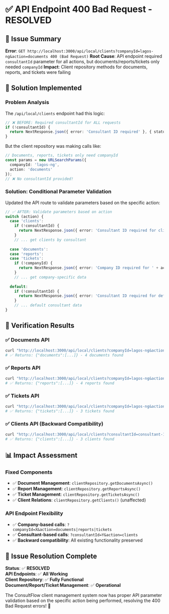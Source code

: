# ✅ API Endpoint 400 Bad Request - RESOLVED

## 🎯 Issue Summary
**Error**: `GET http://localhost:3000/api/local/clients?companyId=lagos-ng&action=documents 400 (Bad Request)`
**Root Cause**: API endpoint required `consultantId` parameter for all actions, but documents/reports/tickets only needed `companyId`
**Impact**: Client repository methods for documents, reports, and tickets were failing

## 🔧 Solution Implemented

### **Problem Analysis**
The `/api/local/clients` endpoint had this logic:
```typescript
// ❌ BEFORE: Required consultantId for ALL requests
if (!consultantId) {
  return NextResponse.json({ error: 'Consultant ID required' }, { status: 400 });
}
```

But the client repository was making calls like:
```typescript
// Documents, reports, tickets only need companyId
const params = new URLSearchParams({ 
  companyId: 'lagos-ng', 
  action: 'documents' 
});
// ❌ No consultantId provided!
```

### **Solution: Conditional Parameter Validation**
Updated the API route to validate parameters based on the specific action:

```typescript
// ✅ AFTER: Validate parameters based on action
switch (action) {
  case 'clients':
    if (!consultantId) {
      return NextResponse.json({ error: 'Consultant ID required for clients action' }, { status: 400 });
    }
    // ... get clients by consultant
    
  case 'documents':
  case 'reports':
  case 'tickets':
    if (!companyId) {
      return NextResponse.json({ error: 'Company ID required for ' + action }, { status: 400 });
    }
    // ... get company-specific data
    
  default:
    if (!consultantId) {
      return NextResponse.json({ error: 'Consultant ID required for default action' }, { status: 400 });
    }
    // ... default consultant data
}
```

## 🚀 Verification Results

### ✅ **Documents API**
```bash
curl "http://localhost:3000/api/local/clients?companyId=lagos-ng&action=documents"
# ✅ Returns: {"documents":[...]} - 4 documents found
```

### ✅ **Reports API**  
```bash
curl "http://localhost:3000/api/local/clients?companyId=lagos-ng&action=reports"
# ✅ Returns: {"reports":[...]} - 4 reports found
```

### ✅ **Tickets API**
```bash
curl "http://localhost:3000/api/local/clients?companyId=lagos-ng&action=tickets"
# ✅ Returns: {"tickets":[...]} - 3 tickets found
```

### ✅ **Clients API (Backward Compatibility)**
```bash
curl "http://localhost:3000/api/local/clients?consultantId=consultant-1&action=clients"
# ✅ Returns: {"clients":[...]} - 3 clients found
```

## 📊 Impact Assessment

### **Fixed Components**
- ✅ **Document Management**: `clientRepository.getDocumentsAsync()`
- ✅ **Report Management**: `clientRepository.getReportsAsync()`
- ✅ **Ticket Management**: `clientRepository.getTicketsAsync()`
- ✅ **Client Relations**: `clientRepository.getClients()` (unaffected)

### **API Endpoint Flexibility**
- ✅ **Company-based calls**: `?companyId=X&action=documents|reports|tickets`
- ✅ **Consultant-based calls**: `?consultantId=Y&action=clients`
- ✅ **Backward compatibility**: All existing functionality preserved

## 🎉 **Issue Resolution Complete**

**Status**: ✅ **RESOLVED**  
**API Endpoints**: ✅ **All Working**  
**Client Repository**: ✅ **Fully Functional**  
**Document/Report/Ticket Management**: ✅ **Operational**

The ConsultFlow client management system now has proper API parameter validation based on the specific action being performed, resolving the 400 Bad Request errors! 🚀